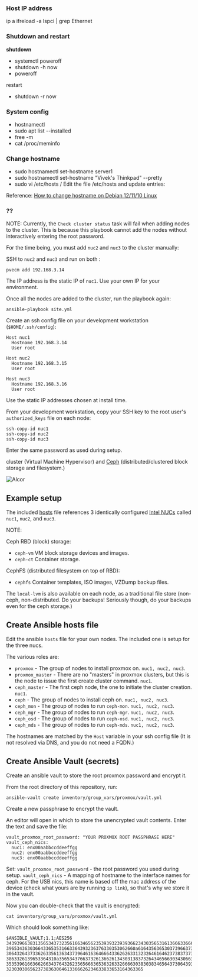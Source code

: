 ### Host IP address

ip a
ifreload -a
lspci | grep Ethernet

### Shutdown and restart

**shutdown**
  * systemctl poweroff
  * shutdown -h now
  * poweroff

restart
  * shutdown -r now

### System config
  * hostnamectl
  * sudo apt list --installed
  * free -m
  * cat /proc/meminfo

### Change hostname
  * sudo hostnamectl set-hostname server1
  * sudo hostnamectl set-hostname "Vivek's Thinkpad" --pretty 
  * sudo vi /etc/hosts / Edit the file /etc/hosts and update entries: 

Reference: [How to change hostname on Debian 12/11/10 Linux](https://www.cyberciti.biz/faq/how-to-change-hostname-on-debian-10-linux/)

### ??



NOTE: Currently, the `Check cluster status` task will fail when adding nodes to
the cluster. This is because this playbook cannot add the nodes without
interactively entering the root password. 

For the time being, you must add `nuc2` and `nuc3` to the cluster manually:

SSH to `nuc2` and `nuc3` and run on both :

```
pvecm add 192.168.3.14
```

The IP address is the static IP of `nuc1`. Use your own IP for your environment.

Once all the nodes are added to the cluster, run the playbook again:

```
ansible-playbook site.yml
```



Create an ssh config file on your development workstation (`$HOME/.ssh/config`):

```
Host nuc1
  Hostname 192.168.3.14
  User root

Host nuc2
  Hostname 192.168.3.15
  User root

Host nuc3
  Hostname 192.168.3.16
  User root
```

Use the static IP addresses chosen at install time.

From your development workstation, copy your SSH key to the root user's `authorized_keys` file on each node:

```
ssh-copy-id nuc1
ssh-copy-id nuc2
ssh-copy-id nuc3
```

Enter the same password as used during setup.

 cluster (Virtual Machine
Hypervisor) and [Ceph](https://ceph.com/) (distributed/clustered block storage and filesystem.)

![Alcor](https://github.com/PlenusPyramis/proxmox-ansible/blob/images/images/alcor.gif?raw=true)

## Example setup

The included [hosts](inventory/hosts.yml) file references 3 identically configured [Intel
NUCs](https://ark.intel.com/content/www/us/en/ark/products/126140/intel-nuc-kit-nuc8i7beh.html)
called `nuc1`, `nuc2`, and `nuc3`.

NOTE: 



Ceph RBD (block) storage:

 * `ceph-vm` VM block storage devices and images.
 * `ceph-ct` Container storage.

CephFS (distributed filesystem on top of RBD):

 * `cephfs` Container templates, ISO images, VZDump backup files.

The `local-lvm` is also available on each node, as a traditional file store
(non-ceph, non-distributed. Do your backups! Seriously though, do your backups
even for the ceph storage.)

## Create Ansible hosts file

Edit the ansible `hosts` file for your own nodes. The included one is setup for
the three nucs.

The various roles are:

 * `proxmox` - The group of nodes to install proxmox on. `nuc1, nuc2, nuc3`.
 * `proxmox_master` - There are no "masters" in proxmox clusters, but this is
   the node to issue the first create cluster command. `nuc1`.
 * `ceph_master` - The first ceph node, the one to initiate the cluster
   creation. `nuc1`.
 * `ceph` - The group of nodes to install ceph on. `nuc1, nuc2, nuc3`.
 * `ceph_mon` - The group of nodes to run `ceph-mon`. `nuc1, nuc2, nuc3`.
 * `ceph_mgr` - The group of nodes to run `ceph-mgr`. `nuc1, nuc2, nuc3`.
 * `ceph_osd` - The group of nodes to run `ceph-osd`. `nuc1, nuc2, nuc3`.
 * `ceph_mds` - The group of nodes to run `ceph-mds`. `nuc1, nuc2, nuc3`.
 

The hostnames are matched by the `Host` variable in your ssh config file (It is
not resolved via DNS, and you do not need a FQDN.)

## Create Ansible Vault (secrets)

Create an ansible vault to store the root proxmox password and encrypt it.

From the root directory of this repository, run:

```
ansible-vault create inventory/group_vars/proxmox/vault.yml
```

Create a new passphrase to encrypt the vault.

An editor will open in which to store the unencrypted vault contents. Enter the
text and save the file:

```
vault_proxmox_root_password: "YOUR PROXMOX ROOT PASSPHRASE HERE"
vault_ceph_nics:
  nuc1: enx00aabbccddeeffgg
  nuc2: enx00aabbccddeeffgg
  nuc3: enx00aabbccddeeffgg
```

Set:
 `vault_proxmox_root_password` - the root password you used during setup.
 `vault_ceph_nics` - A mapping of hostname to the interface names for ceph. For the USB nics, this name is based off the mac address of the device (check what yours are by running `ip link`), so that's why we store it in the vault.

Now you can double-check that the vault is encrypted:

```
cat inventory/group_vars/proxmox/vault.yml 
```

Which should look something like:

```
$ANSIBLE_VAULT;1.1;AES256
34393966383135653437323561663465623539393239393662343035653161366633666365643065
3965343630366433653531663364393236376330353062660a616435636530373966373962663565
30643264373362633561363437396461636466643362626331323264616462373837373263616135
3863326139653364310a356534376637326136626134303138373264346566303430663661303537
35353961663662663437643262356566636536326332666630383038346564373064393538366334
3230303065623738363064613366626234633833653164363365
```
